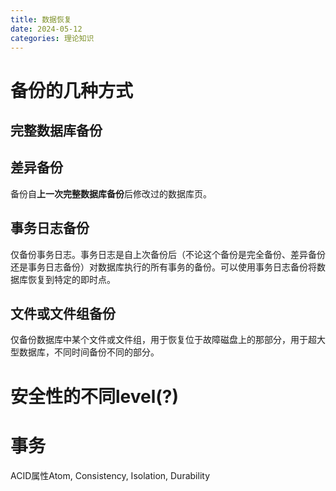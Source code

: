 ```yaml
---
title: 数据恢复
date: 2024-05-12
categories: 理论知识
---
```


# 备份的几种方式
## 完整数据库备份

## 差异备份
备份自**上一次完整数据库备份**后修改过的数据库页。

<!-- more -->

## 事务日志备份
仅备份事务日志。事务日志是自上次备份后（不论这个备份是完全备份、差异备份还是事务日志备份）对数据库执行的所有事务的备份。可以使用事务日志备份将数据库恢复到特定的即时点。

## 文件或文件组备份
仅备份数据库中某个文件或文件组，用于恢复位于故障磁盘上的那部分，用于超大型数据库，不同时间备份不同的部分。

# 安全性的不同level(?)

# 事务
ACID属性Atom, Consistency, Isolation, Durability
